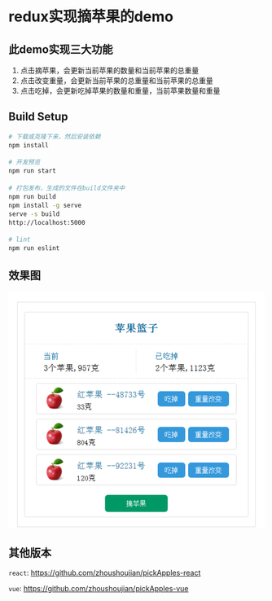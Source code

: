 # redux实现摘苹果的demo

## 此demo实现三大功能
1. 点击摘苹果，会更新当前苹果的数量和当前苹果的总重量  
2. 点击改变重量，会更新当前苹果的总重量和当前苹果的总重量  
3. 点击吃掉，会更新吃掉苹果的数量和重量，当前苹果数量和重量  

## Build Setup

``` bash
# 下载或克隆下来，然后安装依赖
npm install

# 开发预览
npm run start

# 打包发布，生成的文件在build文件夹中
npm run build  
npm install -g serve  
serve -s build  
http://localhost:5000  

# lint
npm run eslint  
```

## 效果图
![效果图](https://github.com/zhoushoujian/pickApples-redux/blob/master/view.png)

## 其他版本
```react```: https://github.com/zhoushoujian/pickApples-react  

```vue```: https://github.com/zhoushoujian/pickApples-vue  